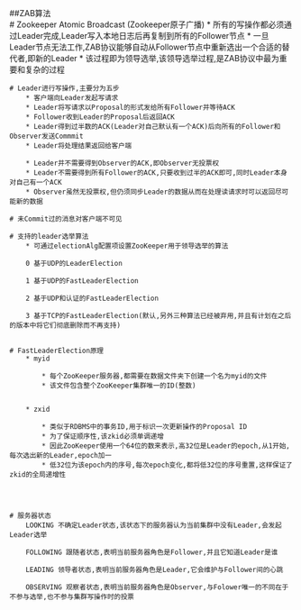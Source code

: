 ##ZAB算法						
	# Zookeeper Atomic Broadcast (Zookeeper原子广播)
		* 所有的写操作都必须通过Leader完成,Leader写入本地日志后再复制到所有的Follower节点
		* 一旦Leader节点无法工作,ZAB协议能够自动从Follower节点中重新选出一个合适的替代者,即新的Leader
		* 该过程即为领导选举,该领导选举过程,是ZAB协议中最为重要和复杂的过程

	# Leader进行写操作,主要分为五步
		* 客户端向Leader发起写请求
		* Leader将写请求以Proposal的形式发给所有Follower并等待ACK
		* Follower收到Leader的Proposal后返回ACK
		* Leader得到过半数的ACK(Leader对自己默认有一个ACK)后向所有的Follower和Observer发送Commmit
		* Leader将处理结果返回给客户端

		* Leader并不需要得到Observer的ACK,即Observer无投票权
		* Leader不需要得到所有Follower的ACK,只要收到过半的ACK即可,同时Leader本身对自己有一个ACK
		* Observer虽然无投票权,但仍须同步Leader的数据从而在处理读请求时可以返回尽可能新的数据
	
	# 未Commit过的消息对客户端不可见

	# 支持的leader选举算法
		* 可通过electionAlg配置项设置ZooKeeper用于领导选举的算法

		0 基于UDP的LeaderElection

		1 基于UDP的FastLeaderElection

		2 基于UDP和认证的FastLeaderElection

		3 基于TCP的FastLeaderElection(默认,另外三种算法已经被弃用,并且有计划在之后的版本中将它们彻底删除而不再支持)


	# FastLeaderElection原理
		* myid
			
			* 每个ZooKeeper服务器,都需要在数据文件夹下创建一个名为myid的文件
			* 该文件包含整个ZooKeeper集群唯一的ID(整数)


		* zxid
			
			* 类似于RDBMS中的事务ID,用于标识一次更新操作的Proposal ID
			* 为了保证顺序性,该zkid必须单调递增
			* 因此ZooKeeper使用一个64位的数来表示,高32位是Leader的epoch,从1开始,每次选出新的Leader,epoch加一
			* 低32位为该epoch内的序号,每次epoch变化,都将低32位的序号重置,这样保证了zkid的全局递增性
		



	# 服务器状态
		LOOKING 不确定Leader状态,该状态下的服务器认为当前集群中没有Leader,会发起Leader选举

		FOLLOWING 跟随者状态,表明当前服务器角色是Follower,并且它知道Leader是谁

		LEADING 领导者状态,表明当前服务器角色是Leader,它会维护与Follower间的心跳

		OBSERVING 观察者状态,表明当前服务器角色是Observer,与Folower唯一的不同在于不参与选举,也不参与集群写操作时的投票